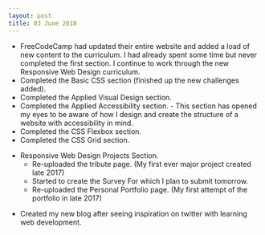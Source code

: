 ```yaml
---
layout: post
title: 03 June 2018 
---
```


* FreeCodeCamp had updated their entire website and added a load of new content to the curriculum. I had already spent some time but never completed the first section. I continue to work through the new Responsive Web Design curriculum.
* Completed the Basic CSS section (finished up the new challenges added).
* Completed the Applied Visual Design section. 
* Completed the Applied Accessibility section. - This section has opened my eyes to be aware of how I design and create the structure of a website with accessibility in mind.
* Completed the CSS Flexbox section.
* Completed the CSS Grid section.
+ Responsive Web Design Projects Section.
  - Re-uploaded the tribute page. (My first ever major project created late 2017)
  - Started to create the Survey For which I plan to submit tomorrow. 
  - Re-uploaded the Personal Portfolio page. (My first attempt of the portfolio in late 2017)
* Created my new blog after seeing inspiration on twitter with learning web development. 
